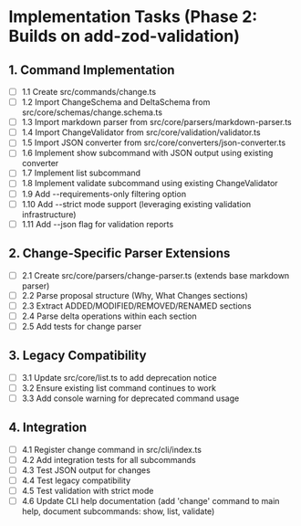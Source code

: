 # Implementation Tasks (Phase 2: Builds on add-zod-validation)

## 1. Command Implementation
- [ ] 1.1 Create src/commands/change.ts
- [ ] 1.2 Import ChangeSchema and DeltaSchema from src/core/schemas/change.schema.ts
- [ ] 1.3 Import markdown parser from src/core/parsers/markdown-parser.ts
- [ ] 1.4 Import ChangeValidator from src/core/validation/validator.ts
- [ ] 1.5 Import JSON converter from src/core/converters/json-converter.ts
- [ ] 1.6 Implement show subcommand with JSON output using existing converter
- [ ] 1.7 Implement list subcommand
- [ ] 1.8 Implement validate subcommand using existing ChangeValidator
- [ ] 1.9 Add --requirements-only filtering option
- [ ] 1.10 Add --strict mode support (leveraging existing validation infrastructure)
- [ ] 1.11 Add --json flag for validation reports

## 2. Change-Specific Parser Extensions
- [ ] 2.1 Create src/core/parsers/change-parser.ts (extends base markdown parser)
- [ ] 2.2 Parse proposal structure (Why, What Changes sections)
- [ ] 2.3 Extract ADDED/MODIFIED/REMOVED/RENAMED sections
- [ ] 2.4 Parse delta operations within each section
- [ ] 2.5 Add tests for change parser

## 3. Legacy Compatibility
- [ ] 3.1 Update src/core/list.ts to add deprecation notice
- [ ] 3.2 Ensure existing list command continues to work
- [ ] 3.3 Add console warning for deprecated command usage

## 4. Integration
- [ ] 4.1 Register change command in src/cli/index.ts
- [ ] 4.2 Add integration tests for all subcommands
- [ ] 4.3 Test JSON output for changes
- [ ] 4.4 Test legacy compatibility
- [ ] 4.5 Test validation with strict mode
- [ ] 4.6 Update CLI help documentation (add 'change' command to main help, document subcommands: show, list, validate)